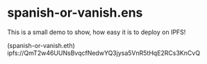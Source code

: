 # spanish-or-vanish.ens
This is a small demo to show, how easy it is to deploy on IPFS!

(spanish-or-vanish.eth) ipfs://QmT2w46UUNsBvqcfNedwYQ3jysa5VnR5tHqE2RCs3KnCvQ

